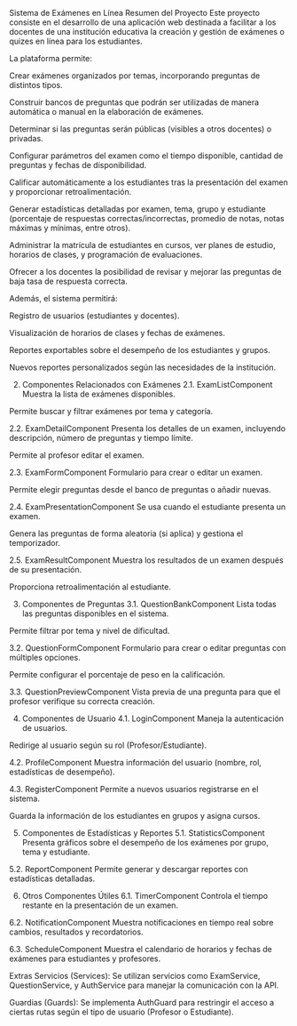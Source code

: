 Sistema de Exámenes en Línea
Resumen del Proyecto
Este proyecto consiste en el desarrollo de una aplicación web destinada a facilitar a los docentes de una institución educativa la creación y gestión de exámenes o quizes en línea para los estudiantes.

La plataforma permite:

Crear exámenes organizados por temas, incorporando preguntas de distintos tipos.

Construir bancos de preguntas que podrán ser utilizadas de manera automática o manual en la elaboración de exámenes.

Determinar si las preguntas serán públicas (visibles a otros docentes) o privadas.

Configurar parámetros del examen como el tiempo disponible, cantidad de preguntas y fechas de disponibilidad.

Calificar automáticamente a los estudiantes tras la presentación del examen y proporcionar retroalimentación.

Generar estadísticas detalladas por examen, tema, grupo y estudiante (porcentaje de respuestas correctas/incorrectas, promedio de notas, notas máximas y mínimas, entre otros).

Administrar la matrícula de estudiantes en cursos, ver planes de estudio, horarios de clases, y programación de evaluaciones.

Ofrecer a los docentes la posibilidad de revisar y mejorar las preguntas de baja tasa de respuesta correcta.

Además, el sistema permitirá:

Registro de usuarios (estudiantes y docentes).

Visualización de horarios de clases y fechas de exámenes.

Reportes exportables sobre el desempeño de los estudiantes y grupos.

Nuevos reportes personalizados según las necesidades de la institución.

2. Componentes Relacionados con Exámenes
2.1. ExamListComponent
Muestra la lista de exámenes disponibles.

Permite buscar y filtrar exámenes por tema y categoría.

2.2. ExamDetailComponent
Presenta los detalles de un examen, incluyendo descripción, número de preguntas y tiempo límite.

Permite al profesor editar el examen.

2.3. ExamFormComponent
Formulario para crear o editar un examen.

Permite elegir preguntas desde el banco de preguntas o añadir nuevas.

2.4. ExamPresentationComponent
Se usa cuando el estudiante presenta un examen.

Genera las preguntas de forma aleatoria (si aplica) y gestiona el temporizador.

2.5. ExamResultComponent
Muestra los resultados de un examen después de su presentación.

Proporciona retroalimentación al estudiante.

3. Componentes de Preguntas
3.1. QuestionBankComponent
Lista todas las preguntas disponibles en el sistema.

Permite filtrar por tema y nivel de dificultad.

3.2. QuestionFormComponent
Formulario para crear o editar preguntas con múltiples opciones.

Permite configurar el porcentaje de peso en la calificación.

3.3. QuestionPreviewComponent
Vista previa de una pregunta para que el profesor verifique su correcta creación.

4. Componentes de Usuario
4.1. LoginComponent
Maneja la autenticación de usuarios.

Redirige al usuario según su rol (Profesor/Estudiante).

4.2. ProfileComponent
Muestra información del usuario (nombre, rol, estadísticas de desempeño).

4.3. RegisterComponent
Permite a nuevos usuarios registrarse en el sistema.

Guarda la información de los estudiantes en grupos y asigna cursos.

5. Componentes de Estadísticas y Reportes
5.1. StatisticsComponent
Presenta gráficos sobre el desempeño de los exámenes por grupo, tema y estudiante.

5.2. ReportComponent
Permite generar y descargar reportes con estadísticas detalladas.

6. Otros Componentes Útiles
6.1. TimerComponent
Controla el tiempo restante en la presentación de un examen.

6.2. NotificationComponent
Muestra notificaciones en tiempo real sobre cambios, resultados y recordatorios.

6.3. ScheduleComponent
Muestra el calendario de horarios y fechas de exámenes para estudiantes y profesores.

Extras
Servicios (Services): Se utilizan servicios como ExamService, QuestionService, y AuthService para manejar la comunicación con la API.

Guardias (Guards): Se implementa AuthGuard para restringir el acceso a ciertas rutas según el tipo de usuario (Profesor o Estudiante).
